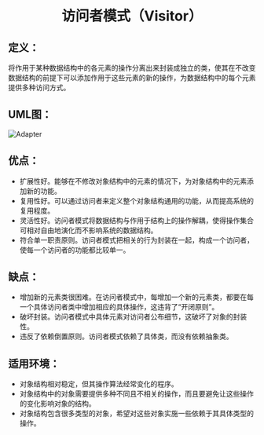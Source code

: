<h1 align="center">访问者模式（Visitor）</h1>

## 定义：
将作用于某种数据结构中的各元素的操作分离出来封装成独立的类，使其在不改变数据结构的前提下可以添加作用于这些元素的新的操作，为数据结构中的每个元素提供多种访问方式。

## UML图：
![Adapter](/uml/Builder.jpg)

## 优点：
* 扩展性好。能够在不修改对象结构中的元素的情况下，为对象结构中的元素添加新的功能。
* 复用性好。可以通过访问者来定义整个对象结构通用的功能，从而提高系统的复用程度。
* 灵活性好。访问者模式将数据结构与作用于结构上的操作解耦，使得操作集合可相对自由地演化而不影响系统的数据结构。
* 符合单一职责原则。访问者模式把相关的行为封装在一起，构成一个访问者，使每一个访问者的功能都比较单一。

## 缺点：
* 增加新的元素类很困难。在访问者模式中，每增加一个新的元素类，都要在每一个具体访问者类中增加相应的具体操作，这违背了“开闭原则”。
* 破坏封装。访问者模式中具体元素对访问者公布细节，这破坏了对象的封装性。
* 违反了依赖倒置原则。访问者模式依赖了具体类，而没有依赖抽象类。

## 适用环境：
* 对象结构相对稳定，但其操作算法经常变化的程序。
* 对象结构中的对象需要提供多种不同且不相关的操作，而且要避免让这些操作的变化影响对象的结构。
* 对象结构包含很多类型的对象，希望对这些对象实施一些依赖于其具体类型的操作。